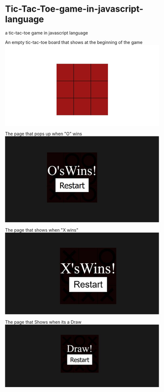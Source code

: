 # Tic-Tac-Toe-game-in-javascript-language
a tic-tac-toe game in javascript language


An empty tic-tac-toe board that shows at the beginning of the game
![Empty Board](https://github.com/sheltersi/Tic-Tac-Toe-game-in-javascript-language/blob/main/assets/images/the%20chess%20table.JPG?raw=true)

The page that pops up when "O" wins
![O Wins](https://github.com/sheltersi/Tic-Tac-Toe-game-in-javascript-language/blob/main/assets/images/O%20Wins.JPG?raw=true)

The page that shows when "X wins"
![X Wins](https://github.com/sheltersi/Tic-Tac-Toe-game-in-javascript-language/blob/main/assets/images/x-wins.JPG?raw=true)


The page that Shows when its a Draw
![Draws](https://github.com/sheltersi/Tic-Tac-Toe-game-in-javascript-language/blob/main/assets/images/draw!.JPG?raw=true)


